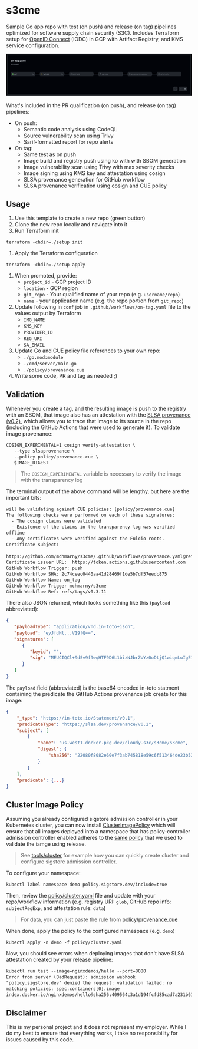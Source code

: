 # s3cme

Sample Go app repo with test (on push) and release (on tag) pipelines optimized for software supply chain security (S3C). Includes Terraform setup for [OpenID Connect](https://openid.net/connect/) (IODC) in GCP with Artifact Registry, and KMS service configuration.

![](images/workflow.png)

What's included in the PR qualification (on push), and release (on tag) pipelines:

* On push:
  * Semantic code analysis using CodeQL
  * Source vulnerability scan using Trivy
  * Sarif-formatted report for repo alerts
* On tag:
  * Same test as on push
  * Image build and registry push using ko with with SBOM generation 
  * Image vulnerability scan using Trivy with max severity checks
  * Image signing using KMS key and attestation using cosign
  * SLSA provenance generation for GitHub workflow
  * SLSA provenance verification using cosign and CUE policy

## Usage 

1. Use this template to create a new repo (green button)
1. Clone the new repo locally and navigate into it
1. Run Terraform init
```shell
terraform -chdir=./setup init
```
1. Apply the Terraform configuration
```shell
terraform -chdir=./setup apply
```
1. When promoted, provide:
   * `project_id` - GCP project ID
   * `location` - GCP region
   * `git_repo` - Your qualified name of your repo (e.g. `username/repo`)
   * `name` - your application name (e.g. the repo portion from `git_repo`)
1. Update following in `conf` job in `.github/workflows/on-tag.yaml` file to the values output by Terraform
   * `IMG_NAME`
   * `KMS_KEY`
   * `PROVIDER_ID`
   * `REG_URI`
   * `SA_EMAIL`
1. Update Go and CUE policy file references to your own repo:
   * `./go.mod:module`
   * `./cmd/server/main.go`
   * `./policy/provenance.cue`
1. Write some code, PR and tag as needed ;) 

## Validation 

Whenever you create a tag, and the resulting image is push to the registry with an SBOM, that image also has an attestation with the [SLSA provenance (v0.2)](https://slsa.dev/provenance/v0.2), which allows you to trace that image to its source in the repo (including the GitHub Actions that were used to generate it). To validate image provenance: 

```shell
COSIGN_EXPERIMENTAL=1 cosign verify-attestation \
   --type slsaprovenance \
   --policy policy/provenance.cue \
   $IMAGE_DIGEST
```

> The `COSIGN_EXPERIMENTAL` variable is necessary to verify the image with the transparency log

The terminal output of the above command will be lengthy, but here are the important bits: 

```shell
will be validating against CUE policies: [policy/provenance.cue]
The following checks were performed on each of these signatures:
  - The cosign claims were validated
  - Existence of the claims in the transparency log was verified offline
  - Any certificates were verified against the Fulcio roots.
Certificate subject: 
   https://github.com/mchmarny/s3cme/.github/workflows/provenance.yaml@refs/tags/v0.3.11
Certificate issuer URL:  https://token.actions.githubusercontent.com
GitHub Workflow Trigger: push
GitHub Workflow SHA: 2c74ceec0440aa41d28469f1de5b7df57eedc875
GitHub Workflow Name: on_tag
GitHub Workflow Trigger mchmarny/s3cme
GitHub Workflow Ref: refs/tags/v0.3.11
```

There also JSON returned, which looks something like this (`payload` abbreviated): 

```json
{
   "payloadType": "application/vnd.in-toto+json",
   "payload": "eyJfdHl...V19fQ==",
   "signatures": [
      {
         "keyid": "",
         "sig": "MEUCIQCl+9dSv9f9wqHTF9D6L1bizNJbrZwYz0oDtjQ1wiqmLwIgE1T1LpwVd5+lOnalkYzNftTup//6H9i6wKDoCNNhpeo="
      }
   ]
}
```

The `payload` field (abbreviated) is the base64 encoded in-toto statment containing the predicate the GitHub Actions provenance job create for this image:

```json
{
    "_type": "https://in-toto.io/Statement/v0.1",
    "predicateType": "https://slsa.dev/provenance/v0.2",
    "subject": [
        {
            "name": "us-west1-docker.pkg.dev/cloudy-s3c/s3cme/s3cme",
            "digest": {
                "sha256": "22080f8082e60e7f3ab745818e59c6f513464de23b53bbd28dc83c4936c27cbc"
            }
        }
    ],
    "predicate": {...}
}
```

## Cluster Image Policy

Assuming you already configured sigstore admission controller in your Kubernetes cluster, you can now install [ClusterImagePolicy](policy/cluster.yaml) which will ensure that all images deployed into a namespace that has policy-controller admission controller enabled adheres to the [same policy](policy/provenance.cue) that we used to validate the iamge using release. 

> See [tools/cluster](tools/cluster) for example how you can quickly create cluster and configure sigstore admission controller.

To configure your namespace:

```shell
kubectl label namespace demo policy.sigstore.dev/include=true
```

Then, review the [policy/cluster.yaml](policy/cluster.yaml) file and update with your repo/workflow information (e.g. registry URI: `glob`, GitHub repo info: `subjectRegExp`, and attestation rule: `data`)

> For data, you can just paste the rule from [policy/provenance.cue](policy/provenance.cue)

When done, apply the policy to the configured namespace (e.g. `demo`)

```shell
kubectl apply -n demo -f policy/cluster.yaml
```

Now, you should see errors when deploying images that don't have SLSA attestation created by your release pipeline:

```shell
kubectl run test --image=nginxdemos/hello --port=8080
Error from server (BadRequest): admission webhook "policy.sigstore.dev" denied the request: validation failed: no matching policies: spec.containers[0].image
index.docker.io/nginxdemos/hello@sha256:409564c3a1d194fcfd85cad7a231b61670ab6c40d04d80e86649d1fe7740436e
```

## Disclaimer

This is my personal project and it does not represent my employer. While I do my best to ensure that everything works, I take no responsibility for issues caused by this code.
